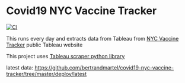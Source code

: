 # Covid19 NYC Vaccine Tracker

[![CI](https://github.com/bertrandmartel/covid19-nyc-vaccine-tracker/workflows/Report/badge.svg)](https://github.com/bertrandmartel/covid19-nyc-vaccine-tracker/actions)

This runs every day and extracts data from Tableau from [NYC Vaccine Tracker](https://public.tableau.com/profile/integrated.data.team#!/vizhome/COVID-19VaccineTrackerDashboard_16153822244270/Dosesadministered) public Tableau website

This project uses [Tableau scraper python library](https://github.com/bertrandmartel/tableau-scraping)

latest data: https://github.com/bertrandmartel/covid19-nyc-vaccine-tracker/tree/master/deploy/latest
